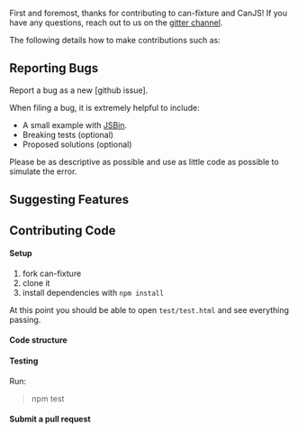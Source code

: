 First and foremost, thanks for contributing to can-fixture and CanJS! If you
have any questions, reach out to us on the [gitter channel](https://gitter.im/canjs/canjs).

The following details how to make contributions such as:

## Reporting Bugs

Report a bug as a new [github issue].

When filing a bug, it is extremely helpful to include:

- A small example with [JSBin](https://justinbmeyer.jsbin.com/zixumu/2/edit?html,js,output).
- Breaking tests (optional)
- Proposed solutions (optional)

Please be as descriptive as possible and use as little code as possible to simulate the error.

## Suggesting Features

## Contributing Code

#### Setup

1. fork can-fixture
2. clone it
3. install dependencies with `npm install`

At this point you should be able to open `test/test.html` and see everything passing.

#### Code structure

#### Testing

Run:

> npm test

#### Submit a pull request
